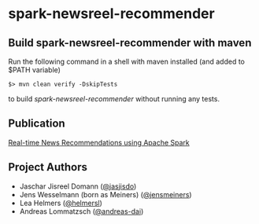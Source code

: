 # spark-newsreel-recommender

## Build spark-newsreel-recommender with maven

Run the following command in a shell with maven installed (and added to $PATH variable)

```
$> mvn clean verify -DskipTests
```

to build *spark-newsreel-recommender* without running any tests. 

## Publication

[Real-time News Recommendations using Apache Spark](http://ceur-ws.org/Vol-1609/16090628.pdf)

## Project Authors

* Jaschar Jisreel Domann ([@jasjisdo](https://github.com/jasjisdo))
* Jens Wesselmann (born as Meiners) ([@jensmeiners](https://github.com/JensMeiners))
* Lea Helmers ([@helmersl](https://github.com/helmersl))
*  Andreas Lommatzsch ([@andreas-dai](https://github.com/andreas-dai))
